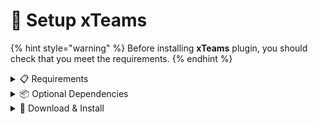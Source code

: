 # 📁 Setup xTeams

{% hint style="warning" %}
Before installing **xTeams** plugin, you should check that you meet the requirements.
{% endhint %}

<details>

<summary>📋 Requirements</summary>

For the plugin to work, you need to use **Spigot** or **Paper** _(Also you can use Paper forks like: Purpur or Pufferfish)_.

Using **Craftbukkit** is **not supported** and the plugin will not work. For best performance, **Paper** is recommended.

{% hint style="info" %}
You can download Spigot [**here**](https://getbukkit.org/download/spigot) and Paper [**here**](https://papermc.io/)
{% endhint %}

</details>

<details>

<summary>📦 Optional Dependencies</summary>

The plugin supports **PlaceholderAPI**, allowing you to use placeholders to display team-related information in various parts of your server, such as scoreboards, chat, and more.

While **PlaceholderAPI** is not required for the plugin to function, installing it will unlock additional features that enhance the user experience.

For more information on available placeholders, visit the [**Placeholders**](../plugin/placeholders.md) page.

{% hint style="info" %}
You can download PlaceholderAPI [**here**](https://www.spigotmc.org/resources/placeholderapi.6245/)
{% endhint %}



</details>

<details>

<summary>💾 Download &#x26; Install</summary>

To download the **xTeams** plugin, follow these steps:

1. **Visit the official download page:**
   * Modrinth _(Recommended)_
   * SpigotMC
   * [GitHub Releases](https://github.com/xDrygo/xTeams/releases) _(For development builds)_
2. **Download the `.jar` file** compatible with your server version.
3. **Place the downloaded file** inside your server's `/plugins/` folder.
4. **Restart your server** to generate the configuration files and complete the installation.

For further guidance on setup and configuration, visit the **Getting Started** section.

</details>
